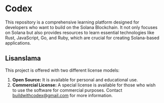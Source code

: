 # Codex
This repository is a comprehensive learning platform designed for developers who want to build on the Solana Blockchain. It not only focuses on Solana but also provides resources to learn essential technologies like Rust, JavaScript, Go, and Ruby, which are crucial for creating Solana-based applications.

## Lisanslama  
This project is offered with two different license models: 
1. **Open Source:** It is available for personal and educational use.  
2. **Commercial License:** A special license is available for those who wish to use the software for commercial purposes. Contact [buildwithcodex@gmail.com](mailto:buildwithcodex@gmail.com) for more information.